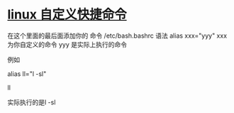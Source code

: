 # [linux 自定义快捷命令](https://www.cnblogs.com/mohehpc/p/8331476.html)

在这个里面的最后面添加你的 命令
/etc/bash.bashrc
语法
alias xxx="yyy"
xxx 为你自定义的命令
yyy 是实际上执行的命令

例如

alias ll="l -sl" 

ll

实际执行的是l -sl